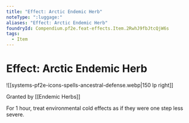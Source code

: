 ```yaml
---
title: "Effect: Arctic Endemic Herb"
noteType: ":luggage:"
aliases: "Effect: Arctic Endemic Herb"
foundryId: Compendium.pf2e.feat-effects.Item.2RwhJ9fbJtcQjW6s
tags:
  - Item
---
```


# Effect: Arctic Endemic Herb
![[systems-pf2e-icons-spells-ancestral-defense.webp|150 lp right]]

Granted by [[Endemic Herbs]]

For 1 hour, treat environmental cold effects as if they were one step less severe.
